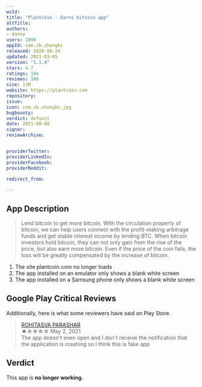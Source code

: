 ```yaml
---
wsId:
title: "PlantCoin - Earns bitcoin app"
altTitle:
authors:
- danny
users: 1000
appId: com.zb.zhongbi
released: 2020-08-24
updated: 2021-03-05
version: "1.1.4"
stars: 4.7
ratings: 104
reviews: 100
size: 11M
website: https://plantcoin.com
repository:
issue:
icon: com.zb.zhongbi.jpg
bugbounty:
verdict: defunct
date: 2021-08-08
signer:
reviewArchive:


providerTwitter:
providerLinkedIn:
providerFacebook:
providerReddit:

redirect_from:

---
```



## App Description

> Lend bitcoin to get more bitcoin. With the circulation property of bitcoin, we can help users connect with the profit-making arbitrage funds and get stable interest income by lending BTC. When bitcoin investors hold bitcoin, they can not only gain from the rise of the price, but also earn more bitcoin. Even if the price of the coin falls, the loss will be greatly compensated by the increase of bitcoin.

1. The site plantcoin.com no longer loads
2. The app installed on an emulator only shows a blank white screen
3. The app installed on a Samsung phone only shows a blank white screen

## Google Play Critical Reviews

Additionally, here is what some reviewers have said on Play Store.

> [ROHITASVA PARASHAR](https://play.google.com/store/apps/details?id=com.zb.zhongbi&reviewId=gp%3AAOqpTOFth1MsrWBLDetQXW0k0sldio5TyzG21NTS0e8tBkaLllkujofzWFzwOJu-IkYvpAs_eDQsXiRffwywNp4)<br>
  ★☆☆☆☆ May 2, 2021 <br>
       The app doesn't even open and I don't receive the notification that the application is crashing so I think this is fake app

## Verdict

This app is **no longer working.**
